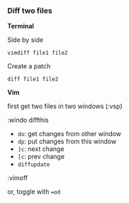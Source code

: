 ### Diff two files

**Terminal**

Side by side
```
vimdiff file1 file2
```

Create a patch
```
diff file1 file2
```

**Vim**

first get two files in two windows (:vsp)

:windo diffthis

- `do`: get changes from other window
- `dp`: put changes from this window
- `]c`: next change
- `[c`: prev change
- `diffupdate`

:vimoff

or, toggle with `=od`


